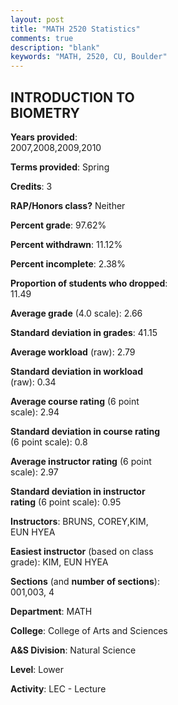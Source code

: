```yaml
---
layout: post
title: "MATH 2520 Statistics"
comments: true
description: "blank"
keywords: "MATH, 2520, CU, Boulder"
--- 
```

<head>
<script src="https://ajax.googleapis.com/ajax/libs/jquery/2.1.3/jquery.min.js"></script>
<script src="https://dl.dropboxusercontent.com/s/pc42nxpaw1ea4o9/highcharts.js?dl=0"></script>
<!-- <script src="../assets/js/highcharts.js"></script> -->
<style type="text/css">@font-face {
	font-family: "Bebas Neue";
	src: url(https://www.filehosting.org/file/details/544349/BebasNeue%20Regular.otf) format("opentype");
	}
	h1.Bebas { 
		font-family: "Bebas Neue", Verdana, Tahoma;
	}
</style>
</head>
<body>
	<div id="container" style="float: right; width: 45%; height: 88%; margin-left: 2.5%; margin-right: 2.5%;"></div>
	<script language="JavaScript">
		$(document).ready(function() {
		var chart = {type: 'column'};
		var title = {text: 'Grade Distribution'};
		var xAxis = {categories: ['A','B','C','D','F'],crosshair: true};
		var yAxis = {min: 0,title: {text: 'Percentage'}};
		var tooltip = {headerFormat: '<center><b><span style="font-size:20px">{point.key}</span></b></center>',
		               pointFormat: '<td style="padding:0"><b>{point.y:.1f}%</b></td>',
		               footerFormat: '</table>',shared: true,useHTML: true};
		var plotOptions = {column: {pointPadding: 0.0,borderWidth: 0}};  
		var credits = {enabled: false};var series= [{name: 'Percent',data: [32.0,33.33,17.33,5.33,12.0,]}];
		var json = {};
		json.chart = chart;
		json.title = title;
		json.tooltip = tooltip;
		json.xAxis = xAxis;
		json.yAxis = yAxis;  
		json.series = series;
		json.plotOptions = plotOptions;  
		json.credits = credits;
		$('#container').highcharts(json);
	});
	</script>
</body>
			   
## INTRODUCTION TO BIOMETRY

**Years provided**: 2007,2008,2009,2010

**Terms provided**: Spring

**Credits**: 3

**RAP/Honors class?** Neither

**Percent grade**: 97.62%

**Percent withdrawn**: 11.12%

**Percent incomplete**: 2.38%

**Proportion of students who dropped**: 11.49

**Average grade** (4.0 scale): 2.66

**Standard deviation in grades**: 41.15

**Average workload** (raw): 2.79

**Standard deviation in workload** (raw): 0.34

**Average course rating** (6 point scale): 2.94

**Standard deviation in course rating** (6 point scale): 0.8

**Average instructor rating** (6 point scale): 2.97

**Standard deviation in instructor rating** (6 point scale): 0.95

**Instructors**: BRUNS, COREY,KIM, EUN HYEA

**Easiest instructor** (based on class grade): KIM, EUN HYEA

**Sections** (and **number of sections**): 001,003, 4

**Department**: MATH

**College**: College of Arts and Sciences

**A&S Division**: Natural Science

**Level**: Lower

**Activity**: LEC - Lecture